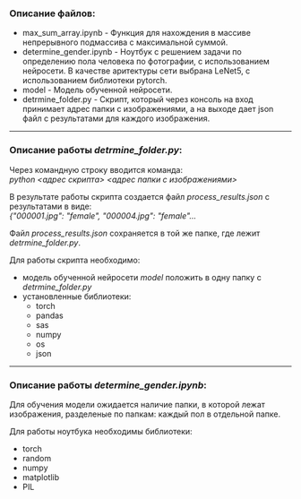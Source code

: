 ### Описание файлов:
- max_sum_array.ipynb - Функция для нахождения в массиве непрерывного подмассива с максимальной суммой.
- determine_gender.ipynb - Ноутбук с решением задачи по определению пола человека по фотографии, с использованием нейросети. В качестве аритектуры сети выбрана LeNet5, с использованием библиотеки pytorch.
- model - Модель обученной нейросети. 
- detrmine_folder.py - Скрипт, который через консоль на вход принимает адрес папки с изображениями, а на выходе дает json файл с результатами для каждого изображения.
-------------------------
### Описание работы ***detrmine_folder.py***:  
Через командную строку вводится команда:  
*python <адрес скрипта> <адрес папки с изображениями>* 
  
В результате работы скрипта создается файл *process_results.json* с результатами в виде:  
*{"000001.jpg": "female", "000004.jpg": "female"...*  
  
Файл *process_results.json* сохраняется в той же папке, где лежит *detrmine_folder.py*.  
  
Для работы скрипта необходимо:  
- модель обученной нейросети *model* положить в одну папку с *detrmine_folder.py*
- установленные библиотеки:
    - torch
    - pandas
    - sas
    - numpy
    - os
    - json
-------------------------
### Описание работы ***determine_gender.ipynb***:  
Для обучения модели ожидается наличие папки, в которой лежат изображения, разделеные по папкам: каждый пол в отдельной папке.  
  
Для работы ноутбука необходимы библиотеки:
- torch
- random
- numpy
- matplotlib
- PIL
